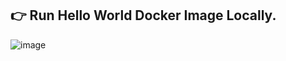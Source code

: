 ## :point_right: Run Hello World Docker Image Locally.

![image](https://user-images.githubusercontent.com/86867435/196721041-a745e351-5d80-4783-ab24-b13b24b29064.png)

